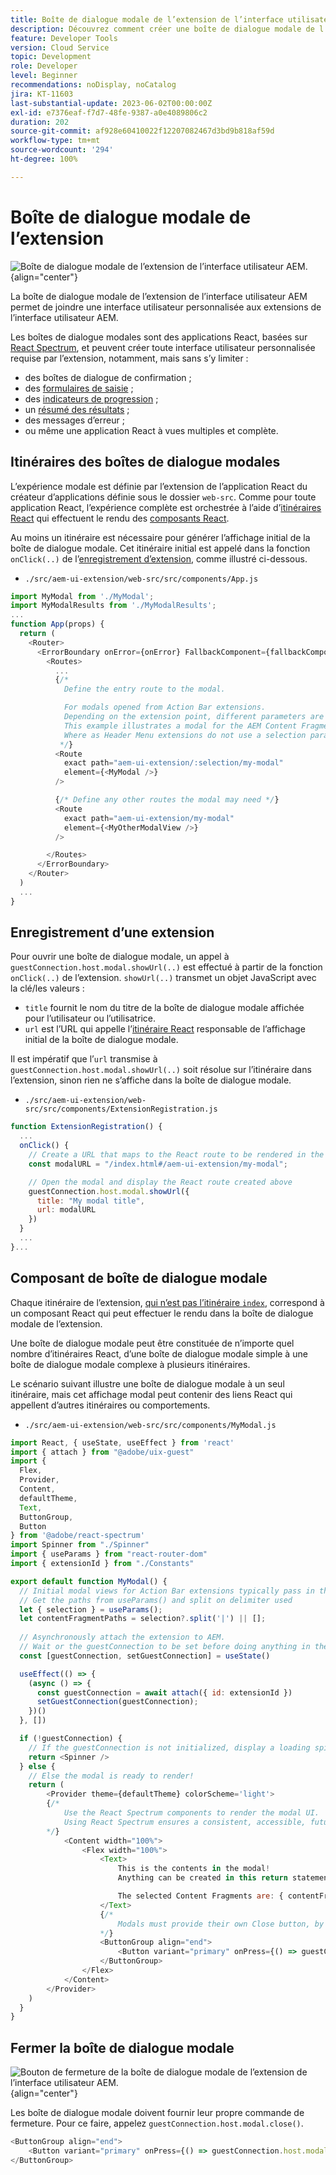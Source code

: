 ```yaml
---
title: Boîte de dialogue modale de l’extension de l’interface utilisateur AEM
description: Découvrez comment créer une boîte de dialogue modale de l’extension de l’interface utilisateur AEM.
feature: Developer Tools
version: Cloud Service
topic: Development
role: Developer
level: Beginner
recommendations: noDisplay, noCatalog
jira: KT-11603
last-substantial-update: 2023-06-02T00:00:00Z
exl-id: e7376eaf-f7d7-48fe-9387-a0e4089806c2
duration: 202
source-git-commit: af928e60410022f12207082467d3bd9b818af59d
workflow-type: tm+mt
source-wordcount: '294'
ht-degree: 100%

---
```


# Boîte de dialogue modale de l’extension

![Boîte de dialogue modale de l’extension de l’interface utilisateur AEM.](./assets/modal/modal.png){align="center"}

La boîte de dialogue modale de l’extension de l’interface utilisateur AEM permet de joindre une interface utilisateur personnalisée aux extensions de l’interface utilisateur AEM.

Les boîtes de dialogue modales sont des applications React, basées sur [React Spectrum](https://react-spectrum.adobe.com/react-spectrum/), et peuvent créer toute interface utilisateur personnalisée requise par l’extension, notamment, mais sans s’y limiter :

+ des boîtes de dialogue de confirmation ;
+ des [formulaires de saisie](https://react-spectrum.adobe.com/react-spectrum/#forms) ;
+ des [indicateurs de progression](https://react-spectrum.adobe.com/react-spectrum/#status) ;
+ un [résumé des résultats](https://react-spectrum.adobe.com/react-spectrum/#collections) ;
+ des messages d’erreur ;
+ ou même une application React à vues multiples et complète.

## Itinéraires des boîtes de dialogue modales

L’expérience modale est définie par l’extension de l’application React du créateur d’applications définie sous le dossier `web-src`. Comme pour toute application React, l’expérience complète est orchestrée à l’aide d’[itinéraires React](https://reactrouter.com/en/main/components/routes) qui effectuent le rendu des [composants React](https://reactjs.org/docs/components-and-props.html).

Au moins un itinéraire est nécessaire pour générer l’affichage initial de la boîte de dialogue modale. Cet itinéraire initial est appelé dans la fonction `onClick(..)` de l’[enregistrement d’extension](#extension-registration), comme illustré ci-dessous.


+ `./src/aem-ui-extension/web-src/src/components/App.js`

```javascript
import MyModal from './MyModal';
import MyModalResults from './MyModalResults';
...
function App(props) {
  return (
    <Router>
      <ErrorBoundary onError={onError} FallbackComponent={fallbackComponent}>
        <Routes>
          ...         
          {/* 
            Define the entry route to the modal.

            For modals opened from Action Bar extensions.
            Depending on the extension point, different parameters are passed to the modal.
            This example illustrates a modal for the AEM Content Fragment Console (list view), where typically a :selection parameter is used to pass in the list of selected Content Fragments.
            Where as Header Menu extensions do not use a selection parameter.
           */}
          <Route
            exact path="aem-ui-extension/:selection/my-modal"
            element={<MyModal />}
          />                    

          {/* Define any other routes the modal may need */}
          <Route
            exact path="aem-ui-extension/my-modal"
            element={<MyOtherModalView />}
          />                    

        </Routes>
      </ErrorBoundary>
    </Router>
  )
  ...
}
```

## Enregistrement d’une extension

Pour ouvrir une boîte de dialogue modale, un appel à `guestConnection.host.modal.showUrl(..)` est effectué à partir de la fonction `onClick(..)` de l’extension. `showUrl(..)` transmet un objet JavaScript avec la clé/les valeurs :

+ `title` fournit le nom du titre de la boîte de dialogue modale affichée pour l’utilisateur ou l’utilisatrice.
+ `url` est l’URL qui appelle l’[itinéraire React](#modal-routes) responsable de l’affichage initial de la boîte de dialogue modale.

Il est impératif que l’`url` transmise à `guestConnection.host.modal.showUrl(..)` soit résolue sur l’itinéraire dans l’extension, sinon rien ne s’affiche dans la boîte de dialogue modale.

+ `./src/aem-ui-extension/web-src/src/components/ExtensionRegistration.js`

```javascript
function ExtensionRegistration() {
  ...
  onClick() {
    // Create a URL that maps to the React route to be rendered in the modal
    const modalURL = "/index.html#/aem-ui-extension/my-modal";

    // Open the modal and display the React route created above
    guestConnection.host.modal.showUrl({
      title: "My modal title",
      url: modalURL
    })     
  }
  ...     
}...
```

## Composant de boîte de dialogue modale

Chaque itinéraire de l’extension, [qui n’est pas l’itinéraire `index`](./extension-registration.md#app-routes), correspond à un composant React qui peut effectuer le rendu dans la boîte de dialogue modale de l’extension.

Une boîte de dialogue modale peut être constituée de n’importe quel nombre d’itinéraires React, d’une boîte de dialogue modale simple à une boîte de dialogue modale complexe à plusieurs itinéraires.

Le scénario suivant illustre une boîte de dialogue modale à un seul itinéraire, mais cet affichage modal peut contenir des liens React qui appellent d’autres itinéraires ou comportements.

+ `./src/aem-ui-extension/web-src/src/components/MyModal.js`

```javascript
import React, { useState, useEffect } from 'react'
import { attach } from "@adobe/uix-guest"
import {
  Flex,
  Provider,
  Content,
  defaultTheme,
  Text,
  ButtonGroup,
  Button
} from '@adobe/react-spectrum'
import Spinner from "./Spinner"
import { useParams } from "react-router-dom"
import { extensionId } from "./Constants"

export default function MyModal() {
  // Initial modal views for Action Bar extensions typically pass in the list of selected Content Fragment Paths from ExtensionRegistration.js
  // Get the paths from useParams() and split on delimiter used
  let { selection } = useParams();
  let contentFragmentPaths = selection?.split('|') || [];
  
  // Asynchronously attach the extension to AEM. 
  // Wait or the guestConnection to be set before doing anything in the modal.
  const [guestConnection, setGuestConnection] = useState()

  useEffect(() => {
    (async () => {
      const guestConnection = await attach({ id: extensionId })
      setGuestConnection(guestConnection);
    })()
  }, [])

  if (!guestConnection) {
    // If the guestConnection is not initialized, display a loading spinner
    return <Spinner />
  } else {
    // Else the modal is ready to render!
    return (
        <Provider theme={defaultTheme} colorScheme='light'>
        {/* 
            Use the React Spectrum components to render the modal UI.
            Using React Spectrum ensures a consistent, accessible, future-proof look-and-feel and speeds up development.
        */}
            <Content width="100%">
                <Flex width="100%">
                    <Text>
                        This is the contents in the modal! 
                        Anything can be created in this return statement!

                        The selected Content Fragments are: { contentFragmentPaths.join(', ') }
                    </Text>                    
                    {/*
                        Modals must provide their own Close button, by calling: guestConnection.host.modal.close()
                    */}
                    <ButtonGroup align="end">
                        <Button variant="primary" onPress={() => guestConnection.host.modal.close()}>Close</Button>
                    </ButtonGroup>
                </Flex>
            </Content>
        </Provider>
    )
  }
}
```

## Fermer la boîte de dialogue modale

![Bouton de fermeture de la boîte de dialogue modale de l’extension de l’interface utilisateur AEM.](./assets/modal/close.png){align="center"}

Les boîte de dialogue modale doivent fournir leur propre commande de fermeture. Pour ce faire, appelez `guestConnection.host.modal.close()`.

```javascript
<ButtonGroup align="end">
    <Button variant="primary" onPress={() => guestConnection.host.modal.close()}>Close</Button>
</ButtonGroup>
```
